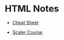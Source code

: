 
# HTML Notes

* [Cheat Sheet](https://htmlcheatsheet.com/)

* [Scaler Course](https://www.scaler.com/topics/html)